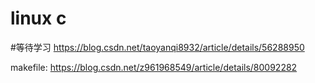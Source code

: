 # linux c

#等待学习  https://blog.csdn.net/taoyanqi8932/article/details/56288950

makefile: https://blog.csdn.net/z961968549/article/details/80092282
